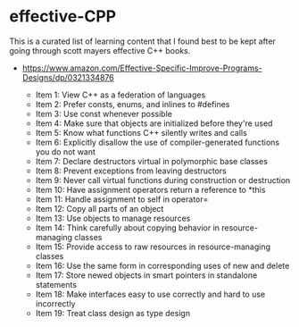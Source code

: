 # effective-CPP

This is a curated list of learning content that I found best to be kept after going through scott mayers effective C++ books.
* https://www.amazon.com/Effective-Specific-Improve-Programs-Designs/dp/0321334876 

    * Item 1: View C++ as a federation of languages
    * Item 2: Prefer consts, enums, and inlines to #defines
    * Item 3: Use const whenever possible
    * Item 4: Make sure that objects are initialized before they're used
    * Item 5: Know what functions C++ silently writes and calls
    * Item 6: Explicitly disallow the use of compiler-generated functions you do not want
    * Item 7: Declare destructors virtual in polymorphic base classes
    * Item 8: Prevent exceptions from leaving destructors
    * Item 9: Never call virtual functions during construction or destruction
    * Item 10: Have assignment operators return a reference to *this
    * Item 11: Handle assignment to self in operator=
    * Item 12: Copy all parts of an object
    * Item 13: Use objects to manage resources
    * Item 14: Think carefully about copying behavior in resource-managing classes
    * Item 15: Provide access to raw resources in resource-managing classes
    * Item 16: Use the same form in corresponding uses of new and delete
    * Item 17: Store newed objects in smart pointers in standalone statements
    * Item 18: Make interfaces easy to use correctly and hard to use incorrectly
    * Item 19: Treat class design as type design
